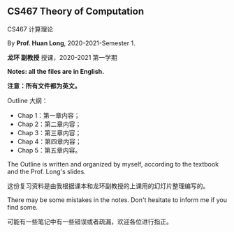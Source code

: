 ## CS467 Theory of Computation

CS467 计算理论

By **Prof. Huan Long**, 2020-2021-Semester 1.

**龙环 副教授** 授课，2020-2021 第一学期

**Notes: all the files are in English.**

**注意：所有文件都为英文。** 

Outline 大纲：

- Chap 1：第一章内容；
- Chap 2：第二章内容；
- Chap 3：第三章内容；
- Chap 4：第四章内容；
- Chap 5：第五章内容。

The Outline is written and organized by myself, according to the textbook and the Prof. Long's slides.

这份复习资料是由我根据课本和龙环副教授的上课用的幻灯片整理编写的。

There may be some mistakes in the notes. Don't hesitate to inform me if you find some.

可能有一些笔记中有一些错误或者疏漏，欢迎各位进行指正。

